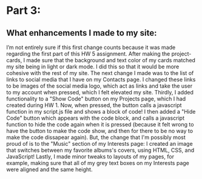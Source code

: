# Part 3:
## What enhancements I made to my site:

I’m not entirely sure if this first change counts because it was made regarding the first part of this HW 5 assignment. After making the project-cards, I made sure that the background and text color of my cards matched my site being in light or dark mode. I did this so that it would be more cohesive with the rest of my site. The next change I made was to the list of links to social media that I have on my Contacts page. I changed these links to be images of the social media logo, which act as links and take the user to my account when pressed, which I felt elevated my site. Thirdly, I added functionality to a "Show Code" button on my Projects page, which I had created during HW 1. Now, when pressed, the button calls a javascript function in my script.js file and shows a block of code! I then added a "Hide Code" button which appears with the code block, and calls a javascript function to hide the code again when it is pressed (because it felt wrong to have the button to make the code show, and then for there to be no way to make the code dissapear again). But, the change that I'm possibly most proud of is to the "Music" section of my Interests page: I created an image that switches between my favorite albums's covers, using HTML, CSS, and JavaScript! Lastly, I made minor tweaks to layouts of my pages, for example, making sure that all of my grey text boxes on my Interests page were aligned and the same height.
